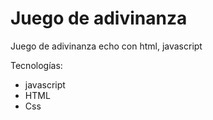 # Juego de adivinanza 
Juego de adivinanza echo con html, javascript

Tecnologías:
- javascript
- HTML
- Css